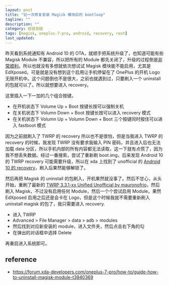 ```yaml
---
layout: post
title: "记一次修复安装 Magisk 模块后的 bootloop"
tagline: ""
description: ""
category: 经验总结
tags: [magisk, oneplus-7-pro, android, recovery, root]
last_updated:
---
```


昨天看到系统通知有 Android 10 的 OTA，就顺手把系统升级了，也知道可能有些 Magisk Module 不兼容，所以把所有的 Module 都先关闭了，升级的过程倒是[非常顺利](/post/2019/06/oneplus-7-pro-usage.html)。所以也就没有多想就依次想试试 Magisk 模块能不能启用，尤其是 EdXposed。可是就是没有想到这个启用让手机停留在了 OnePlus 的开机 Logo 无限开机中。这个问题倒也不是很大，之前也就遇到过，只要刷入一个 uninstall 的包就可以了。所以就想要进入 recovery。

这里插入一下一加的几个组合按键。

- 在开机状态下 Volume Up + Boot 按键长按可以强制关机
- 在关机状态下 Volumn Down + Boot 按键长按可以进入 recovery 模式
- 在关机状态下 Volumn Up + Volumn Down + Boot 三个按键同时按住可以进入 fastboot 模式

因为之前就刷入了 TWRP 的 recovery 所以也不是很怕，但是当我进入 TWRP 的 recovery 的时候，我发现 TWRP 没有要求我输入 PIN 密码，并且进入后也无法加载 data 分区，所以手机内部的所有内容都无法读取，这一下就有点慌了，因为我不想丢失数据。经过一番搜索，尝试了重新刷 boot.img，后来发现 Android 10 的 TWRP recovery 可能需要升级，所以在 xda 上找到了 unofficial 的 [Android 10 的 recovery](https://forum.xda-developers.com/oneplus-7-pro/how-to/guide-bootloader-unlock-twrp-install-t3940368)，刷入后果然能够解锁了。

然后再把 Magisk 的 uninstall 的包刷入，开机果然就没事了。然后不甘心，从头开始，重刷了最新的 [TWRP 3.3.1-xx Unified Unofficial by mauronofrio](https://forum.xda-developers.com/oneplus-7-pro/development/recovery-unofficial-twrp-recovery-t3931322)，然后刷入 Magisk，不过没有启用任何 Module，然后一个个尝试启用 Module，果然 EdXposed 启用之后还是会卡在 Logo，但是这个时候我就不需要重新刷入 uninstall magisk 的包了，我只需要进入 recovery.

- 进入 TWRP
- Advanced > File Manager > data > adb > modules
- 然后找到对应新安装的 module，进入文件夹，然后点击右下角的勾
- 在弹出的对话框中选择 Delete

再重启进入系统即可。

## reference

- <https://forum.xda-developers.com/oneplus-7-pro/how-to/guide-how-to-uninstall-magisk-module-t3940369>

